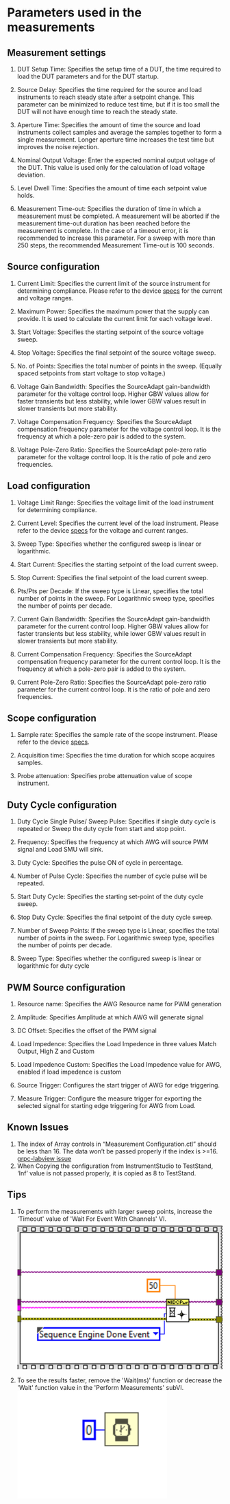# Parameters used in the measurements

## Measurement settings

1. DUT Setup Time:
   Specifies the setup time of a DUT, the time required to load the DUT parameters and for the DUT startup.

2. Source Delay:
   Specifies the time required for the source and load instruments to reach steady state after a setpoint change. This parameter can be minimized to reduce test time, but if it is too small the DUT will not have enough time to reach the steady state.

3. Aperture Time:
   Specifies the amount of time the source and load instruments collect samples and average the samples together to form a single measurement. Longer aperture time increases the test time but improves the noise rejection.

4. Nominal Output Voltage:
   Enter the expected nominal output voltage of the DUT. This value is used only for the calculation of load voltage deviation.

5. Level Dwell Time:
   Specifies the amount of time each setpoint value holds.

6. Measurement Time-out:
   Specifies the duration of time in which a measurement must be completed. A measurement will be aborted if the measurement time-out duration has been reached before the measurement is complete. In the case of a timeout error, it is recommended to increase this parameter. For a sweep with more than 250 steps, the recommended Measurement Time-out is 100 seconds.

   
## Source configuration

1. Current Limit:
   Specifies the current limit of the source instrument for determining compliance. Please refer to the device [specs](https://www.ni.com/docs/en-US/bundle/pxie-4151-specs/page/specs.html) for the current and voltage ranges.
   
2. Maximum Power:
   Specifies the maximum power that the supply can provide. It is used to calculate the current limit for each voltage level.
   
3. Start Voltage:
   Specifies the starting setpoint of the source voltage sweep.

4. Stop Voltage:
   Specifies the final setpoint of the source voltage sweep.
   
5. No. of Points:
   Specifies the total number of points in the sweep. (Equally spaced setpoints from start voltage to stop voltage.)

6. Voltage Gain Bandwidth:
   Specifies the SourceAdapt gain-bandwidth parameter for the voltage control loop. 
   Higher GBW values allow for faster transients but less stability, while lower GBW values result in slower transients but more stability.

7. Voltage Compensation Frequency:
   Specifies the SourceAdapt compensation frequency parameter for the voltage control loop. It is the frequency at which a pole-zero pair is added to the system.

8. Voltage Pole-Zero Ratio:
   Specifies the SourceAdapt pole-zero ratio parameter for the voltage control loop. It is the ratio of pole and zero frequencies.

## Load configuration

1. Voltage Limit Range:
  Specifies the voltage limit of the load instrument for determining compliance. 
  
2. Current Level:
  Specifies the current level of the load instrument. Please refer to the device [specs](https://www.ni.com/docs/en-US/bundle/pxie-4051-specs/page/specs.html) for the voltage and current ranges.
  
3. Sweep Type: 
  Specifies whether the configured sweep is linear or logarithmic.
  
4. Start Current:
   Specifies the starting setpoint of the load current sweep.
   
5. Stop Current:
   Specifies the final setpoint of the load current sweep.
   
6. Pts/Pts per Decade: 
   If the sweep type is Linear, specifies the total number of points in the sweep. For Logarithmic sweep type, specifies the number of points per decade.

7. Current Gain Bandwidth:
   Specifies the SourceAdapt gain-bandwidth parameter for the current control loop. 
   Higher GBW values allow for faster transients but less stability, while lower GBW values result in slower transients but more stability.

8. Current Compensation Frequency:
   Specifies the SourceAdapt compensation frequency parameter for the current control loop. It is the frequency at which a pole-zero pair is added to the system.

9. Current Pole-Zero Ratio:
    Specifies the SourceAdapt pole-zero ratio parameter for the current control loop. It is the ratio of pole and zero frequencies.

## Scope configuration

1. Sample rate:
   Specifies the sample rate of the scope instrument. Please refer to the device [specs](https://www.ni.com/docs/en-US/bundle/pxi-5122-specs/page/specs.html).

2. Acquisition time:
   Specifies the time duration for which scope acquires samples.

3. Probe attenuation:
   Specifies probe attenuation value of scope instrument.

## Duty Cycle configuration

1. Duty Cycle Single Pulse/ Sweep Pulse:
   Specifies if single duty cycle is repeated or Sweep the duty cycle from start and stop point.

2. Frequency:
   Specifies the frequency at which AWG will source PWM signal and Load SMU will sink.

3. Duty Cycle:
   Specifies the pulse ON of cycle in percentage.

4. Number of Pulse Cycle:
   Specifies the number of cycle pulse will be repeated.

5. Start Duty Cycle:
   Specifies the starting set-point of the duty cycle sweep.

6. Stop Duty Cycle:
   Specifies the final setpoint of the duty cycle sweep.

7. Number of Sweep Points:
   If the sweep type is Linear, specifies the total number of points in the sweep. For Logarithmic sweep type, specifies the number of points per decade.

8. Sweep Type:
   Specifies whether the configured sweep is linear or logarithmic for duty cycle
   
## PWM Source configuration

1. Resource name:
   Specifies the AWG Resource name for PWM generation

2. Amplitude:
   Specifies Amplitude at which AWG will generate signal

3. DC Offset:
   Specifies the offset of the PWM signal

4. Load Impedence:
   Specifies the Load Impedence in three values Match Output, High Z and Custom

5. Load Impedence Custom:
   Specifies the Load Impedence value for AWG, enabled if load impedence is custom 

6. Source Trigger:
   Configures the start trigger of AWG for edge triggering.

7. Measure Trigger:
   Configure the measure trigger for exporting the selected signal for starting edge triggering for AWG from Load.

## Known Issues

1.	The index of Array controls in “Measurement Configuration.ctl” should be less than 16. The data won’t be passed properly if the index is >=16.  [grpc-labview issue](https://github.com/ni/grpc-labview/issues/351)
2.	When Copying the configuration from InstrumentStudio to TestStand, ‘Inf’ value is not passed properly, it is copied as 8 to TestStand.


## Tips

1. To perform the measurements with larger sweep points, increase the 'Timeout' value of 'Wait For Event With Channels' VI.
   ![Timeout value](../meas-images/increase-timeout.png)
   
2. To see the results faster, remove the 'Wait(ms)' function or decrease the 'Wait' function value in the 'Perform Measurements' subVI.
   ![Wait function value](../meas-images/decrease-wait-value.png)





